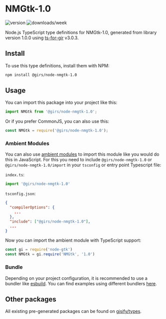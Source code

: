 
# NMGtk-1.0

![version](https://img.shields.io/npm/v/@girs/node-nmgtk-1.0)
![downloads/week](https://img.shields.io/npm/dw/@girs/node-nmgtk-1.0)


Node.js TypeScript type definitions for NMGtk-1.0, generated from library version 1.0.0 using [ts-for-gir](https://github.com/gjsify/ts-for-gir) v3.0.3.


## Install

To use this type definitions, install them with NPM:
```bash
npm install @girs/node-nmgtk-1.0
```

## Usage

You can import this package into your project like this:
```ts
import NMGtk from '@girs/node-nmgtk-1.0';
```

Or if you prefer CommonJS, you can also use this:
```ts
const NMGtk = require('@girs/node-nmgtk-1.0');
```

### Ambient Modules

You can also use [ambient modules](https://github.com/gjsify/ts-for-gir/tree/main/packages/cli#ambient-modules) to import this module like you would do this in JavaScript.
For this you need to include `@girs/node-nmgtk-1.0` or `@girs/node-nmgtk-1.0/import` in your `tsconfig` or entry point Typescript file:

`index.ts`:
```ts
import '@girs/node-nmgtk-1.0'
```

`tsconfig.json`:
```json
{
  "compilerOptions": {
    ...
  },
  "include": ["@girs/node-nmgtk-1.0"],
  ...
}
```

Now you can import the ambient module with TypeScript support: 

```ts
const gi = require('node-gtk')
const NMGtk = gi.require('NMGtk', '1.0')
```


### Bundle

Depending on your project configuration, it is recommended to use a bundler like [esbuild](https://esbuild.github.io/). You can find examples using different bundlers [here](https://github.com/gjsify/ts-for-gir/tree/main/examples).

## Other packages

All existing pre-generated packages can be found on [gjsify/types](https://github.com/gjsify/types).

